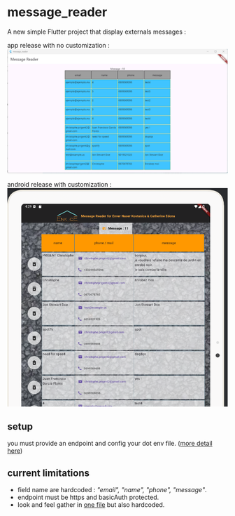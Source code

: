 # message_reader

A new simple Flutter project that display externals messages :

app release with no customization :
![screenshot application](./screenshot_app.png)

android release with customization :
![screenshot android](./screenshot_android.png)


## setup
you must provide an endpoint and config your dot env file.
([more detail here](./message_reader/README.md))

## current limitations

- field name are hardcoded : 
_"email", "name", "phone", "message"_.
- endpoint must be https and basicAuth protected.
- look and feel gather in [one file](./message_reader/lib/widgets/customs.dart) but also hardcoded.


